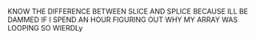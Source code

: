 KNOW THE DIFFERENCE BETWEEN SLICE AND SPLICE BECAUSE ILL BE DAMMED IF I SPEND AN HOUR FIGURING OUT WHY MY ARRAY WAS LOOPING SO WIERDLy